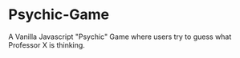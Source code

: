 # Psychic-Game
A Vanilla Javascript "Psychic" Game where users try to guess what Professor X is thinking.
